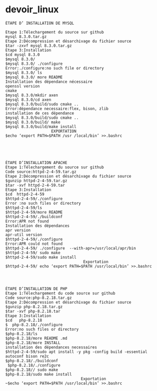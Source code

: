 # devoir_linux
    ÉTAPE D’ INSTALLATION DE MYSQL
    
    Etape 1:Télechargement du source sur github 
    mysql 8.3.0.tar.gz
    Etape 2:Décompression et désarchivage du fichier source
    $tar -zxvf mysql 8.3.0.tar.gz
    Etape 3:Installation
    $cd mysql 8.3.0
    $mysql 8.3.0/
    $mysql 8.3.0/ ./configure
    Error:./configure:no such file or directory
    $mysql 8.3.0/ ls
    $mysql 8.3.0/ more README
    Installation des dépendance nécessaire
    openssl version 
    cmake
    $mysql 8.3.0/mkdir axen
    $mysql 8.3.0/cd axen
    $mysql 8.3.0/build/sudo cmake ..
    Error:dépendance necessaire:flex, bison, zlib
    installation de ces dépendance
    $mysql 8.3.0/build/sudo cmake ..
    $mysql 8.3.0/build/ make
    $mysql 8.3.0/build/make install
                        EXPORTATION
    $echo ‘export PATH=$PATH /usr /local/bin’ >>.bashrc
    
    
    
  
      
    ÉTAPE D’INSTALLATION APACHE 
    Etape 1:Télechargement du source sur github 
    Code source:httpd-2-4-59.tar.gz
    Etape 2:Décompression et désarchivage du fichier source
    $gunzip httpd-2-4-59.tar.gz
    $tar -xvf httpd-2-4-59.tar
    Etape 3:Installation
    $cd  httpd-2-4-59
    $httpd-2-4-59/./configure
    Error :no such files or directory
    $httpd-2-4-59/ls
    $httpd-2-4-59/more README 
    $httpd-2-4-59/./buildconf
    Error:APR not found
    Installation des dépendances 
    apr version
    apr-util version
    $httpd-2-4-59/./configure
    Error:APR could not found
    $httpd-2-4-59/ ./configure  --with-apr=/usr/local/apr/bin
    $httpd-2-4-59/ sudo make 
    $httpd-2-4-59/sudo make install
                                      Exportation 
    $httpd-2-4-59/ echo ‘export PATH=$PATH /usr/local/bin’ >>.bashrc
    
    
    
  
    ÉTAPE D’INSTALLATION DE PHP 
    Etape 1:Télechargement du code source sur github 
    Code source:php-8.2.18.tar.gz
    Etape 2:Décompression et désarchivage du fichier source
    $gunzip php-8.2.18.tar.gz
    $tar -xvf php-8.2.18.tar
    Etape 3:Installation
    $cd   php-8.2.18
    $  php-8.2.18/./configure
    Error:no such files or directory
    $php-8.2.18/ls
    $php-8.2.18/more README .md
    $php-8.2.18/more INSTALL
    installation des dépendances necessaires
    $httpd-2-4-59/sudo apt install -y pkg -config build -essential autoconf bison re2c
    $php-8.2.18/./buildconf
     $php-8.2.18/./configure  
    $php-8.2.18// sudo make 
    $php-8.2.18/sudo make install
                                     Exportation                 
    ~$echo ‘export PATH=$PATH /usr/local/bin’ >>.bashrc
    
    
    
    
    
    
    
    
    
    
    
    
    
    
    

